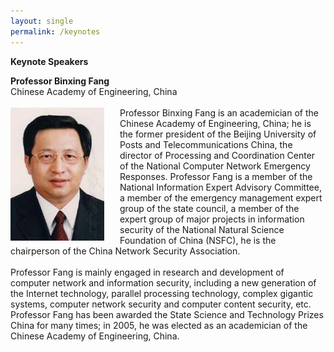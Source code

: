 ```yaml
---
layout: single
permalink: /keynotes
---
```

**Keynote Speakers**

**Professor Binxing Fang**<br/>
Chinese Academy of Engineering, China<br/><br/>
<img src="/assets/images/binxing_fang.jpg" style="float:left;padding-right:25px;" alt="Professor Binxing Fang"/> Professor Binxing Fang is an academician of the Chinese Academy of Engineering, China; he is the former president of the Beijing University of Posts and Telecommunications China, the director of Processing and Coordination Center of the National Computer Network Emergency Responses. Professor Fang is a member of the National Information Expert Advisory Committee, a member of the emergency management expert group of the state council, a member of the expert group of major projects in information security of the National Natural Science Foundation of China (NSFC), he is the chairperson of the China Network Security Association.<br/><br/>
Professor Fang is mainly engaged in research and development of computer network and information security, including a new generation of the Internet technology, parallel processing technology, complex gigantic systems, computer network security and computer content security, etc. Professor Fang has been awarded the State Science and Technology Prizes China for many times; in 2005, he was elected as an academician of the Chinese Academy of Engineering, China.
